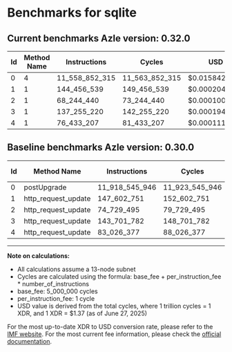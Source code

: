 # Benchmarks for sqlite

## Current benchmarks Azle version: 0.32.0

| Id  | Method Name | Instructions   | Cycles         | USD           | USD/Million Calls | Change                                  |
| --- | ----------- | -------------- | -------------- | ------------- | ----------------- | --------------------------------------- |
| 0   | 4           | 11_558_852_315 | 11_563_852_315 | $0.0158424777 | $15_842.47        | <font color="green">-359_693_631</font> |
| 1   | 1           | 144_456_539    | 149_456_539    | $0.0002047555 | $204.75           | <font color="green">-3_146_212</font>   |
| 2   | 1           | 68_244_440     | 73_244_440     | $0.0001003449 | $100.34           | <font color="green">-6_485_055</font>   |
| 3   | 1           | 137_255_220    | 142_255_220    | $0.0001948897 | $194.88           | <font color="green">-6_446_562</font>   |
| 4   | 1           | 76_433_207     | 81_433_207     | $0.0001115635 | $111.56           | <font color="green">-6_593_170</font>   |

## Baseline benchmarks Azle version: 0.30.0

| Id  | Method Name         | Instructions   | Cycles         | USD           | USD/Million Calls |
| --- | ------------------- | -------------- | -------------- | ------------- | ----------------- |
| 0   | postUpgrade         | 11_918_545_946 | 11_923_545_946 | $0.0163352579 | $16_335.25        |
| 1   | http_request_update | 147_602_751    | 152_602_751    | $0.0002090658 | $209.06           |
| 2   | http_request_update | 74_729_495     | 79_729_495     | $0.0001092294 | $109.22           |
| 3   | http_request_update | 143_701_782    | 148_701_782    | $0.0002037214 | $203.72           |
| 4   | http_request_update | 83_026_377     | 88_026_377     | $0.0001205961 | $120.59           |

---

**Note on calculations:**

- All calculations assume a 13-node subnet
- Cycles are calculated using the formula: base_fee + per_instruction_fee \* number_of_instructions
- base_fee: 5_000_000 cycles
- per_instruction_fee: 1 cycle
- USD value is derived from the total cycles, where 1 trillion cycles = 1 XDR, and 1 XDR = $1.37 (as of June 27, 2025)

For the most up-to-date XDR to USD conversion rate, please refer to the [IMF website](https://www.imf.org/external/np/fin/data/rms_sdrv.aspx).
For the most current fee information, please check the [official documentation](https://internetcomputer.org/docs/references/cycles-cost-formulas).
